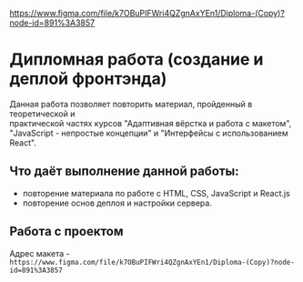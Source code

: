 https://www.figma.com/file/k7OBuPIFWri4QZgnAxYEn1/Diploma-(Copy)?node-id=891%3A3857


# Дипломная работа (создание и деплой фронтэнда)
Данная работа позволяет повторить материал, пройденный в теоретической и  
практической частях курсов "Адаптивная вёрстка и работа с макетом",  
"JavaScript - непростые концепции" и "Интерфейсы с использованием React".  
## Что даёт выполнение данной работы:
* повторение материала по работе с HTML, CSS, JavaScript и React.js  
* повторение основ деплоя и настройки сервера.  
## Работа с проектом
Адрес макета - `https://www.figma.com/file/k7OBuPIFWri4QZgnAxYEn1/Diploma-(Copy)?node-id=891%3A3857`
